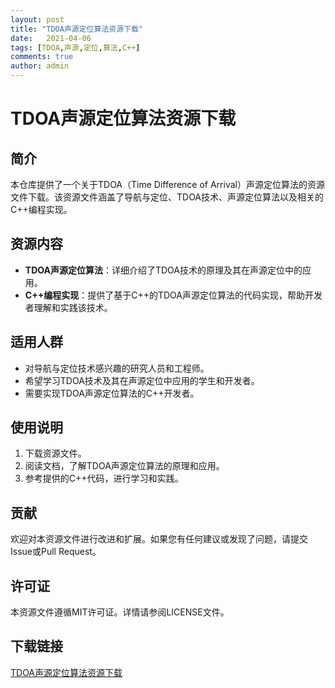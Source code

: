 ```yaml
---
layout: post
title: "TDOA声源定位算法资源下载"
date:   2021-04-06
tags: [TDOA,声源,定位,算法,C++]
comments: true
author: admin
---
```

# TDOA声源定位算法资源下载

## 简介
本仓库提供了一个关于TDOA（Time Difference of Arrival）声源定位算法的资源文件下载。该资源文件涵盖了导航与定位、TDOA技术、声源定位算法以及相关的C++编程实现。

## 资源内容
- **TDOA声源定位算法**：详细介绍了TDOA技术的原理及其在声源定位中的应用。
- **C++编程实现**：提供了基于C++的TDOA声源定位算法的代码实现，帮助开发者理解和实践该技术。

## 适用人群
- 对导航与定位技术感兴趣的研究人员和工程师。
- 希望学习TDOA技术及其在声源定位中应用的学生和开发者。
- 需要实现TDOA声源定位算法的C++开发者。

## 使用说明
1. 下载资源文件。
2. 阅读文档，了解TDOA声源定位算法的原理和应用。
3. 参考提供的C++代码，进行学习和实践。

## 贡献
欢迎对本资源文件进行改进和扩展。如果您有任何建议或发现了问题，请提交Issue或Pull Request。

## 许可证
本资源文件遵循MIT许可证。详情请参阅LICENSE文件。

## 下载链接

[TDOA声源定位算法资源下载](https://pan.quark.cn/s/93c439f35358)